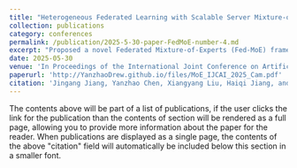 ```yaml
---
title: "Heterogeneous Federated Learning with Scalable Server Mixture-of-Experts"
collection: publications
category: conferences
permalink: /publication/2025-5-30-paper-FedMoE-number-4.md
excerpt: "Proposed a novel Federated Mixture-of-Experts (Fed-MoE) framework to address the challenges of deploying large models in power-constrained environments. Designed an asymmetric FL mechanism where compact client models are aggregated into a large server-side MoE model, enabling efficient learning from heterogeneous data."
date: 2025-05-30
venue: 'In Proceedings of the International Joint Conference on Artificial Intelligence (IJCAI), 2025.'
paperurl: 'http://YanzhaoDrew.github.io/files/MoE_IJCAI_2025_Cam.pdf'
citation: 'Jingang Jiang, Yanzhao Chen, Xiangyang Liu, Haiqi Jiang, and Chenyou Fan. Heterogeneous federated learning with scalable server mixture-of-experts. In Proceedings of the International Joint Conference on Artificial Intelligence (IJCAI), 2025. Co-first authors: Jingang Jiang and Yanzhao Chen.'
---
```


The contents above will be part of a list of publications, if the user clicks the link for the publication than the contents of section will be rendered as a full page, allowing you to provide more information about the paper for the reader. When publications are displayed as a single page, the contents of the above "citation" field will automatically be included below this section in a smaller font.
